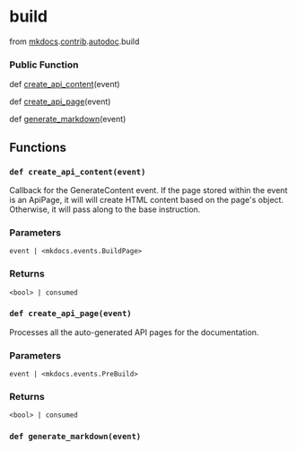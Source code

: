 build
=================================

from <a href="api/mkdocs">mkdocs</a>.<a href="api/mkdocs/contrib">contrib</a>.<a href="api/mkdocs/contrib/autodoc">autodoc</a>.build






### Public Function


def [create_api_content](#def-create_api_content)(event)



def [create_api_page](#def-create_api_page)(event)



def [generate_markdown](#def-generate_markdown)(event)







Functions
------------------



### `def create_api_content(event)`




Callback for the GenerateContent event.  If the page stored within the event is an ApiPage, it will
will create HTML content based on the page's object.  Otherwise, it will pass along to the base instruction.

### Parameters
    event | <mkdocs.events.BuildPage>

### Returns
    <bool> | consumed





### `def create_api_page(event)`




Processes all the auto-generated API pages for the documentation.

### Parameters
    event | <mkdocs.events.PreBuild>

### Returns
    <bool> | consumed





### `def generate_markdown(event)`







